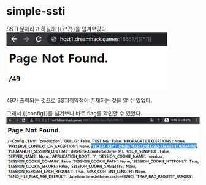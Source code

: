 # simple-ssti

SSTI 문제라고 하길래 {{7*7}}을 넘겨보았다.   
![1](1.PNG)   

49가 출력되는 것으로 SSTI취약점이 존재하는 것을 알 수 있었다.   

그래서 {{config}}를 넘겨보니 바로 flag를 확인할 수 있었다.   
![2](2.PNG)
